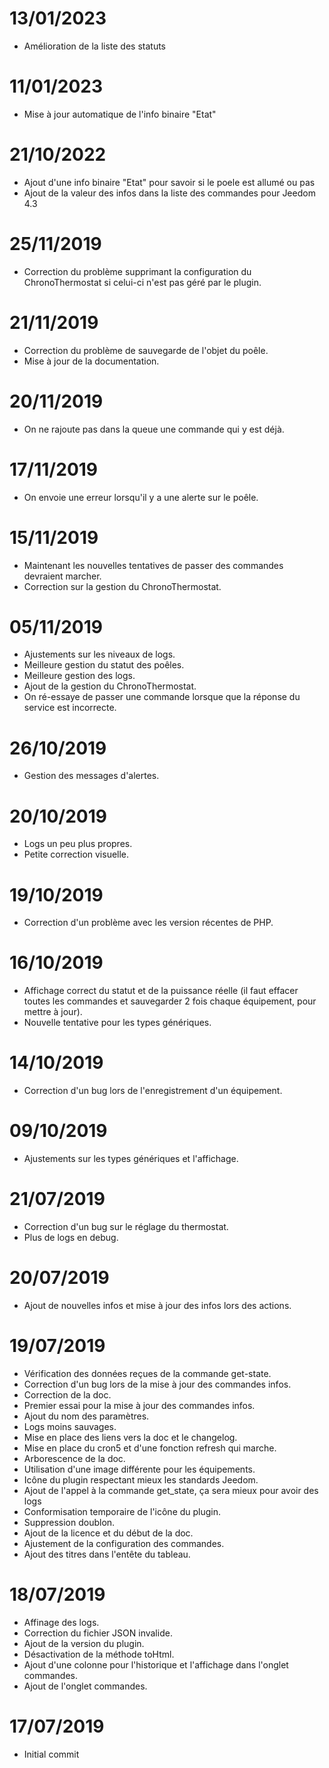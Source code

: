 # 13/01/2023
- Amélioration de la liste des statuts

# 11/01/2023
- Mise à jour automatique de l'info binaire "Etat"

# 21/10/2022
- Ajout d'une info binaire "Etat" pour savoir si le poele est allumé ou pas
- Ajout de la valeur des infos dans la liste des commandes pour Jeedom 4.3

# 25/11/2019
- Correction du problème supprimant la configuration du ChronoThermostat si celui-ci n'est pas géré par le plugin.

# 21/11/2019
- Correction du problème de sauvegarde de l'objet du poêle.
- Mise à jour de la documentation. 

# 20/11/2019
- On ne rajoute pas dans la queue une commande qui y est déjà.

# 17/11/2019
- On envoie une erreur lorsqu'il y a une alerte sur le poêle.

# 15/11/2019
- Maintenant les nouvelles tentatives de passer des commandes devraient marcher.
- Correction sur la gestion du ChronoThermostat.

# 05/11/2019
- Ajustements sur les niveaux de logs.
- Meilleure gestion du statut des poêles.
- Meilleure gestion des logs.
- Ajout de la gestion du ChronoThermostat.
- On ré-essaye de passer une commande lorsque que la réponse du service est incorrecte.

# 26/10/2019
- Gestion des messages d'alertes.

# 20/10/2019
- Logs un peu plus propres.
- Petite correction visuelle.

# 19/10/2019
- Correction d'un problème avec les version récentes de PHP.

# 16/10/2019
- Affichage correct du statut et de la puissance réelle (il faut effacer toutes les commandes et sauvegarder 2 fois chaque équipement, pour mettre à jour).
- Nouvelle tentative pour les types génériques.

# 14/10/2019
- Correction d'un bug lors de l'enregistrement d'un équipement.

# 09/10/2019
- Ajustements sur les types génériques et l'affichage.

# 21/07/2019
- Correction d'un bug sur le réglage du thermostat.
- Plus de logs en debug.

# 20/07/2019
- Ajout de nouvelles infos et mise à jour des infos lors des actions.

# 19/07/2019
- Vérification des données reçues de la commande get-state.
- Correction d'un bug lors de la mise à jour des commandes infos.
- Correction de la doc.
- Premier essai pour la mise à jour des commandes infos.
- Ajout du nom des paramètres.
- Logs moins sauvages.
- Mise en place des liens vers la doc et le changelog.
- Mise en place du cron5 et d'une fonction refresh qui marche.
- Arborescence de la doc.
- Utilisation d'une image différente pour les équipements.
- Icône du plugin respectant mieux les standards Jeedom.
- Ajout de l'appel à la commande get_state, ça sera mieux pour avoir des logs
- Conformisation temporaire de l'icône du plugin.
- Suppression doublon.
- Ajout de la licence et du début de la doc.
- Ajustement de la configuration des commandes.
- Ajout des titres dans l'entête du tableau.

# 18/07/2019
- Affinage des logs.
- Correction du fichier JSON invalide.
- Ajout de la version du plugin.
- Désactivation de la méthode toHtml.
- Ajout d'une colonne pour l'historique et l'affichage dans l'onglet commandes.
- Ajout de l'onglet commandes.

# 17/07/2019
- Initial commit
